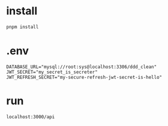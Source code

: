 # install
```sh
pnpm install
```

# .env
```
DATABASE_URL="mysql://root:sys@localhost:3306/ddd_clean"
JWT_SECRET="my_secret_is_secreter"
JWT_REFRESH_SECRET="my-secure-refresh-jwt-secret-is-hello"
```

# run
```sh
localhost:3000/api
```